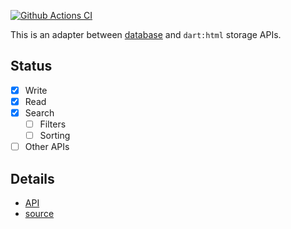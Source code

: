 [![Github Actions CI](https://github.com/dint-dev/database/workflows/Dart%20CI/badge.svg)](https://github.com/dint-dev/database/actions?query=workflow%3A%22Dart+CI%22)

This is an adapter between [database](https://pub.dev/packages/database) and `dart:html` storage
APIs.

## Status
  * [X] Write
  * [X] Read
  * [X] Search
    * [ ] Filters
    * [ ] Sorting
  * [ ] Other APIs

## Details
  * [API](https://pub.dev/documentation/database_adapter_grpc/latest/database_adapter_grpc/GrpcDatabase-class.html)
  * [source](https://github.com/dint-dev/database/tree/master/adapters/gprc/lib/)